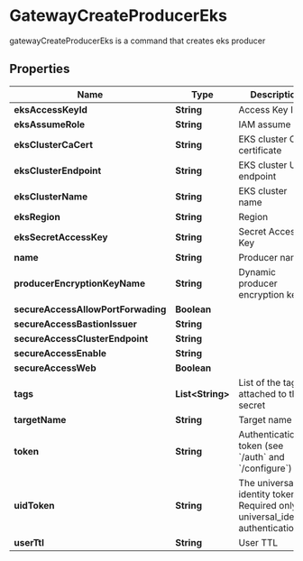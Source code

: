 

# GatewayCreateProducerEks

gatewayCreateProducerEks is a command that creates eks producer
## Properties

Name | Type | Description | Notes
------------ | ------------- | ------------- | -------------
**eksAccessKeyId** | **String** | Access Key ID |  [optional]
**eksAssumeRole** | **String** | IAM assume role |  [optional]
**eksClusterCaCert** | **String** | EKS cluster CA certificate |  [optional]
**eksClusterEndpoint** | **String** | EKS cluster URL endpoint |  [optional]
**eksClusterName** | **String** | EKS cluster name |  [optional]
**eksRegion** | **String** | Region |  [optional]
**eksSecretAccessKey** | **String** | Secret Access Key |  [optional]
**name** | **String** | Producer name | 
**producerEncryptionKeyName** | **String** | Dynamic producer encryption key |  [optional]
**secureAccessAllowPortForwading** | **Boolean** |  |  [optional]
**secureAccessBastionIssuer** | **String** |  |  [optional]
**secureAccessClusterEndpoint** | **String** |  |  [optional]
**secureAccessEnable** | **String** |  |  [optional]
**secureAccessWeb** | **Boolean** |  |  [optional]
**tags** | **List&lt;String&gt;** | List of the tags attached to this secret |  [optional]
**targetName** | **String** | Target name |  [optional]
**token** | **String** | Authentication token (see &#x60;/auth&#x60; and &#x60;/configure&#x60;) |  [optional]
**uidToken** | **String** | The universal identity token, Required only for universal_identity authentication |  [optional]
**userTtl** | **String** | User TTL |  [optional]



